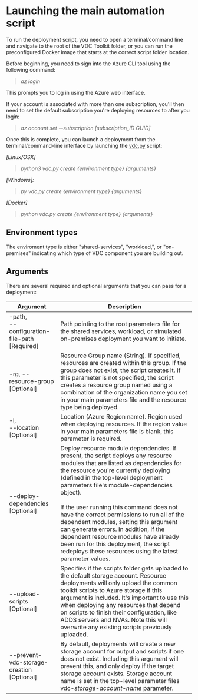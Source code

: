 # Launching the main automation script

To run the deployment script, you need to open a terminal/command line and
navigate to the root of the VDC Toolkit folder, or you can run the
preconfigured Docker image that starts at the correct script folder location.

Before beginning, you need to sign into the Azure CLI tool using the following
command:

>   *az login*

This prompts you to log in using the Azure web interface. 

If your account is
associated with more than one subscription, you'll then need to set the default
subscription you're deploying resources to after you login:

>   *az account set --subscription [subscription\_ID GUID]*

Once this is complete, you can launch a deployment from the
terminal/command-line interface by launching the
[vdc.py](../vdc.py)
script:

*[Linux/OSX]*

>   *python3 vdc.py create {environment type} {arguments}*

*[Windows]:*

>   *py vdc.py create {environment type} {arguments}*

*[Docker]*

>   *python vdc.py create {environment type} {arguments}*


## Environment types

The enviroment type is either "shared-services", "workload,", or "on-premises" indicating which
type of VDC component you are building out.

## Arguments

There are several required and optional arguments that you can pass for a
deployment:

| **Argument**                          | **Description**                                                                                                                                                                                                                                                                                                                                                                                                                                                                                                                                                                                                                                                                                         |
|---------------------------------------|---------------------------------------------------------------------------------------------------------------------------------------------------------------------------------------------------------------------------------------------------------------------------------------------------------------------------------------------------------------------------------------------------------------------------------------------------------------------------------------------------------------------------------------------------------------------------------------------------------------------------------------------------------------------------------------------------------|
| \-path, <br>--configuration-file-path <br>[Required]  | Path pointing to the root parameters file for the shared services, workload, or simulated on-premises deployment you want to initiate.             | \-m, <br>--module <br>[Optional]            | Specifies which resource module to deploy. This value is limited to the list of resource types defined in the top-level shared services or workload parameters file's "resource-deployment-order" array. If this argument is not specified, the script processes each of the resources in the order they appear in the array. <br><br>Creating all resources requires the user running the script to have permissions to deploy all resource types. For shared services and workload deployments, omitting this parameter is only recommended for testing and development purposes, as a production VDC should make use of properly defined roles and separation of responsibility when deploying.<br><br>This argument should not be used when deploying a simulated on-premises environment. |
| \-rg, --resource-group [Optional]     | Resource Group name (String). If specified, resources are created within this group. If the group does not exist, the script creates it. If this parameter is not specified, the script creates a resource group named using a combination of the organization name you set in your main parameters file and the resource type being deployed.      |
| \-l, <br>--location <br>[Optional]            | Location (Azure Region name). Region used when deploying resources. If the region value in your main parameters file is blank, this parameter is required.       |
| \--deploy-dependencies <br>[Optional] | Deploy resource module dependencies. If present, the script deploys any resource modules that are listed as dependencies for the resource you're currently deploying (defined in the top-level deployment parameters file's module-dependencies object). <br><br>If the user running this command does not have the correct permissions to run all of the dependent modules, setting this argument can generate errors. In addition, if the dependent resource modules have already been run for this deployment, the script redeploys these resources using the latest parameter values. |
| \--upload-scripts <br>[Optional]          | Specifies if the scripts folder gets uploaded to the default storage account. Resource deployments will only upload the common toolkit scripts to Azure storage if this argument is included. It's important to use this when deploying any resources that depend on scripts to finish their configuration, like ADDS servers and NVAs. Note this will overwrite any existing scripts previously uploaded.                                                                        |
| \--prevent-vdc-storage-creation <br>[Optional]      | By default, deployments will create a new storage account for output and scripts if one does not exist. Including this argument will prevent this, and only deploy if the target storage account exists. Storage account name is set in the top-level parameter files vdc-*storage-account-name* parameter.      |
